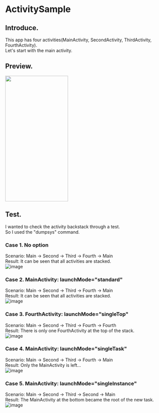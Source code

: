 # ActivitySample

## Introduce.
This app has four activities(MainActivity, SecondActivity, ThirdActivity, FourthActivity).<br>
Let's start with the main activity.

## Preview.
<img src="https://user-images.githubusercontent.com/51109517/116893661-33c62080-ac6c-11eb-9647-0b570d2bb806.gif" width=200 height=400/>

## Test.
I wanted to check the activity backstack through a test.<br>
So I used the "dumpsys" command.

### Case 1. No option

Scenario: Main -> Second -> Third -> Fourth -> Main<br>
Result: It can be seen that all activities are stacked.<br>
![image](https://user-images.githubusercontent.com/51109517/116888260-332a8b80-ac66-11eb-83ab-99c27f476253.png)

### Case 2. MainActivity: launchMode="standard"

Scenario: Main -> Second -> Third -> Fourth -> Main<br>
Result: It can be seen that all activities are stacked.<br>
![image](https://user-images.githubusercontent.com/51109517/116890561-ba78fe80-ac68-11eb-8975-b4c7b943131c.png)

### Case 3. FourthActivity: launchMode="singleTop"

Scenario: Main -> Second -> Third -> Fourth -> Fourth<br>
Result: There is only one FourthActivity at the top of the stack.<br>
![image](https://user-images.githubusercontent.com/51109517/119510629-a37f8500-bdac-11eb-9817-603064c1f6af.png)


### Case 4. MainActivity: launchMode="singleTask"

Scenario: Main -> Second -> Third -> Fourth -> Main<br>
Result: Only the MainActivity is left...<br>
![image](https://user-images.githubusercontent.com/51109517/116890346-7ab21700-ac68-11eb-83f9-a44ccf74c384.png)


### Case 5. MainActivity: launchMode="singleInstance"

Scenario: Main -> Second -> Third -> Second -> Main<br>
Result: The MainActivity at the bottom became the root of the new task.<br>
![image](https://user-images.githubusercontent.com/51109517/116889740-e1830080-ac67-11eb-86d2-b103506ea6c7.png)
